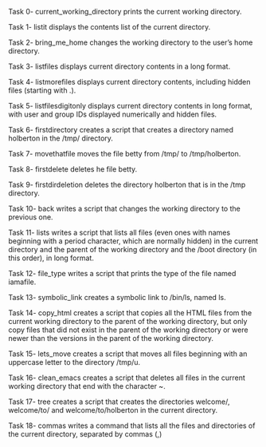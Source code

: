 Task 0- current_working_directory prints the current working directory.



Task 1- listit displays the contents list of the current directory.



Task 2- bring_me_home changes the working directory to the user’s home directory.



Task 3- listfiles displays current directory contents in a long format.



Task 4- listmorefiles displays current directory contents, including hidden files (starting with .).



Task 5- listfilesdigitonly displays current directory contents in long format, with user and group IDs displayed numerically and hidden files.



Task 6- firstdirectory creates a script that creates a directory named holberton in the /tmp/ directory.



Task 7- movethatfile moves the file betty from /tmp/ to /tmp/holberton.



Task 8- firstdelete deletes he file betty.



Task 9- firstdirdeletion deletes the directory holberton that is in the /tmp directory.



Task 10- back writes a script that changes the working directory to the previous one.



Task 11- lists writes a script that lists all files (even ones with names beginning with a period character, which are normally hidden) in the current directory and the parent of the working directory and the /boot directory (in this order), in long format.



Task 12- file_type writes a script that prints the type of the file named iamafile.



Task 13- symbolic_link creates a symbolic link to /bin/ls, named ls.



Task 14- copy_html creates a script that copies all the HTML files from the current working directory to the parent of the working directory, but only copy files that did not exist in the parent of the working directory or were newer than the versions in the parent of the working directory.



Task 15- lets_move creates a script that moves all files beginning with an uppercase letter to the directory /tmp/u.



Task 16- clean_emacs creates a script that deletes all files in the current working directory that end with the character ~.



Task 17- tree creates a script that creates the directories welcome/, welcome/to/ and welcome/to/holberton in the current directory.



Task 18- commas writes a command that lists all the files and directories of the current directory, separated by commas (,)

